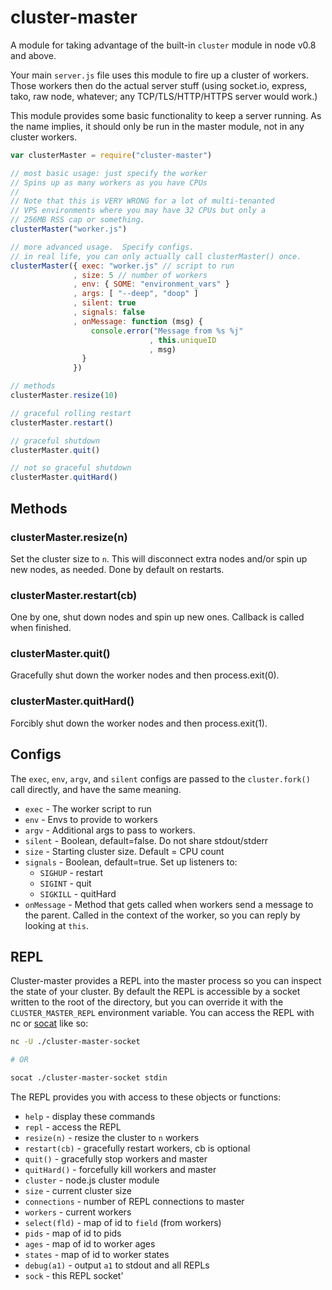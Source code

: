 # cluster-master

A module for taking advantage of the built-in `cluster` module in node
v0.8 and above.

Your main `server.js` file uses this module to fire up a cluster of
workers.  Those workers then do the actual server stuff (using socket.io,
express, tako, raw node, whatever; any TCP/TLS/HTTP/HTTPS server would
work.)

This module provides some basic functionality to keep a server running.
As the name implies, it should only be run in the master module, not in
any cluster workers.

```javascript
var clusterMaster = require("cluster-master")

// most basic usage: just specify the worker
// Spins up as many workers as you have CPUs
//
// Note that this is VERY WRONG for a lot of multi-tenanted
// VPS environments where you may have 32 CPUs but only a
// 256MB RSS cap or something.
clusterMaster("worker.js")

// more advanced usage.  Specify configs.
// in real life, you can only actually call clusterMaster() once.
clusterMaster({ exec: "worker.js" // script to run
              , size: 5 // number of workers
              , env: { SOME: "environment_vars" }
              , args: [ "--deep", "doop" ]
              , silent: true
              , signals: false
              , onMessage: function (msg) {
                  console.error("Message from %s %j"
                               , this.uniqueID
                               , msg)
                }
              })

// methods
clusterMaster.resize(10)

// graceful rolling restart
clusterMaster.restart()

// graceful shutdown
clusterMaster.quit()

// not so graceful shutdown
clusterMaster.quitHard()
```

## Methods

### clusterMaster.resize(n)

Set the cluster size to `n`.  This will disconnect extra nodes and/or
spin up new nodes, as needed.  Done by default on restarts.

### clusterMaster.restart(cb)

One by one, shut down nodes and spin up new ones.  Callback is called
when finished.

### clusterMaster.quit()

Gracefully shut down the worker nodes and then process.exit(0).

### clusterMaster.quitHard()

Forcibly shut down the worker nodes and then process.exit(1).

## Configs

The `exec`, `env`, `argv`, and `silent` configs are passed to the
`cluster.fork()` call directly, and have the same meaning.

* `exec` - The worker script to run
* `env` - Envs to provide to workers
* `argv` - Additional args to pass to workers.
* `silent` - Boolean, default=false.  Do not share stdout/stderr
* `size` - Starting cluster size.  Default = CPU count
* `signals` - Boolean, default=true.  Set up listeners to:
  * `SIGHUP` - restart
  * `SIGINT` - quit
  * `SIGKILL` - quitHard
* `onMessage` - Method that gets called when workers send a message to
  the parent.  Called in the context of the worker, so you can reply by
  looking at `this`.

## REPL

Cluster-master provides a REPL into the master process so you can inspect
the state of your cluster. By default the REPL is accessible by a socket
written to the root of the directory, but you can override it with the
`CLUSTER_MASTER_REPL` environment variable. You can access the REPL with
nc or [socat](http://www.dest-unreach.org/socat/) like so:


```bash
nc -U ./cluster-master-socket

# OR

socat ./cluster-master-socket stdin
```

The REPL provides you with access to these objects or functions:

* `help`        - display these commands
* `repl`        - access the REPL
* `resize(n)`   - resize the cluster to `n` workers
* `restart(cb)` - gracefully restart workers, cb is optional
* `quit()`      - gracefully stop workers and master
* `quitHard()`  - forcefully kill workers and master
* `cluster`     - node.js cluster module
* `size`        - current cluster size
* `connections` - number of REPL connections to master
* `workers`     - current workers
* `select(fld)` - map of id to `field` (from workers)
* `pids`        - map of id to pids
* `ages`        - map of id to worker ages
* `states`      - map of id to worker states
* `debug(a1)`   - output `a1` to stdout and all REPLs
* `sock`        - this REPL socket'


